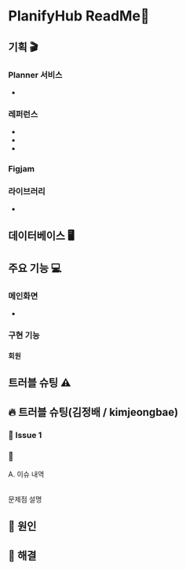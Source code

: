 # PlanifyHub ReadMe📖
## 기획 🎬
### Planner 서비스
- 

### 레퍼런스
- 
- 
-
### Figjam

### 라이브러리
- 
  
## 데이터베이스 🖥

## 주요 기능 💻
### 메인화면
- 

### 구현 기능
#### 회원

 

## 트러블 슈팅 ⚠

## 🔥 트러블 슈팅(김정배 / kimjeongbae)

### 🚨 Issue 1
### 🚧  

A. 이슈 내역


<br>
문제점 설명


## 🛑 원인


## 🚥 해결


